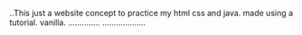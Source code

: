 ..This just a website concept to practice my html css and java. made using a tutorial. vanilla.
..............
...................